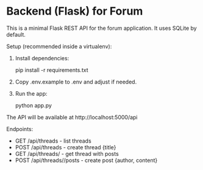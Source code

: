 # Backend (Flask) for Forum

This is a minimal Flask REST API for the forum application. It uses SQLite by default.

Setup (recommended inside a virtualenv):

1. Install dependencies:

   pip install -r requirements.txt

2. Copy .env.example to .env and adjust if needed.

3. Run the app:

   python app.py

The API will be available at http://localhost:5000/api

Endpoints:
- GET /api/threads - list threads
- POST /api/threads - create thread {title}
- GET /api/threads/<id> - get thread with posts
- POST /api/threads/<id>/posts - create post {author, content}
